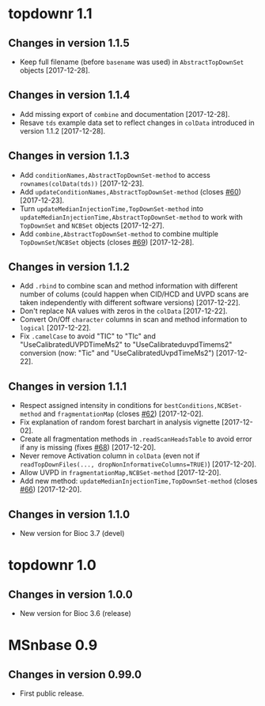 # topdownr 1.1

## Changes in version 1.1.5
- Keep full filename (before `basename` was used) in `AbstractTopDownSet`
  objects [2017-12-28].

## Changes in version 1.1.4
- Add missing export of `combine` and documentation [2017-12-28].
- Resave `tds` example data set to reflect changes in `colData` introduced in
  version 1.1.2 [2017-12-28].

## Changes in version 1.1.3
- Add `conditionNames,AbstractTopDownSet-method` to access
  `rownames(colData(tds))` [2017-12-23].
- Add `updateConditionNames,AbstractTopDownSet-method`
  (closes [#60](https://github.com/sgibb/topdownr/issues/60)) [2017-12-23].
- Turn `updateMedianInjectionTime,TopDownSet-method` into
  `updateMedianInjectionTime,AbstractTopDownSet-method` to work with
  `TopDownSet` and `NCBSet` objects [2017-12-27].
- Add `combine,AbstractTopDownSet-method` to combine multiple
  `TopDownSet`/`NCBSet` objects (closes [#69](https://github.com/sgibb/topdownr/issues/69)) [2017-12-28].

## Changes in version 1.1.2
- Add `.rbind` to combine scan and method information with different number of
  colums (could happen when CID/HCD and UVPD scans are taken independently with
  different software versions) [2017-12-22].
- Don't replace NA values with zeros in the `colData` [2017-12-22].
- Convert On/Off `character` columns in scan and method information to
  `logical` [2017-12-22].
- Fix `.camelCase` to avoid "TIC" to "TIc" and "UseCalibratedUVPDTimeMs2" to
  "UseCalibrateduvpdTimems2" conversion (now: "Tic" and
  "UseCalibratedUvpdTimeMs2") [2017-12-22].

## Changes in version 1.1.1
- Respect assigned intensity in conditions for `bestConditions,NCBSet-method`
  and `fragmentationMap`
  (closes [#62](https://github.com/sgibb/topdownr/issues/62)) [2017-12-02].
- Fix explanation of random forest barchart in analysis vignette [2017-12-02].
- Create all fragmentation methods in `.readScanHeadsTable` to avoid error if
  any is missing (fixes [#68](https://github.com/sgibb/topdownr/issues/68)) [2017-12-20].
- Never remove Activation column in `colData` (even not if
  `readTopDownFiles(..., dropNonInformativeColumns=TRUE)`) [2017-12-20].
- Allow UVPD in `fragmentationMap,NCBSet-method` [2017-12-20].
- Add new method: `updateMedianInjectionTime,TopDownSet-method`
  (closes [#66](https://github.com/sgibb/topdownr/issues/66)) [2017-12-20].

## Changes in version 1.1.0
- New version for Bioc 3.7 (devel)

# topdownr 1.0

## Changes in version 1.0.0
- New version for Bioc 3.6 (release)

# MSnbase 0.9

## Changes in version 0.99.0
- First public release.
